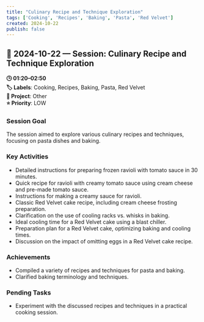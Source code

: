 ```yaml
---
title: "Culinary Recipe and Technique Exploration"
tags: ['Cooking', 'Recipes', 'Baking', 'Pasta', 'Red Velvet']
created: 2024-10-22
publish: false
---
```


## 📅 2024-10-22 — Session: Culinary Recipe and Technique Exploration

**🕒 01:20–02:50**  
**🏷️ Labels**: Cooking, Recipes, Baking, Pasta, Red Velvet  
**📂 Project**: Other  
**⭐ Priority**: LOW  


### Session Goal
The session aimed to explore various culinary recipes and techniques, focusing on pasta dishes and baking.

### Key Activities
- Detailed instructions for preparing frozen ravioli with tomato sauce in 30 minutes.
- Quick recipe for ravioli with creamy tomato sauce using cream cheese and pre-made tomato sauce.
- Instructions for making a creamy sauce for ravioli.
- Classic Red Velvet cake recipe, including cream cheese frosting preparation.
- Clarification on the use of cooling racks vs. whisks in baking.
- Ideal cooling time for a Red Velvet cake using a blast chiller.
- Preparation plan for a Red Velvet cake, optimizing baking and cooling times.
- Discussion on the impact of omitting eggs in a Red Velvet cake recipe.

### Achievements
- Compiled a variety of recipes and techniques for pasta and baking.
- Clarified baking terminology and techniques.

### Pending Tasks
- Experiment with the discussed recipes and techniques in a practical cooking session.
